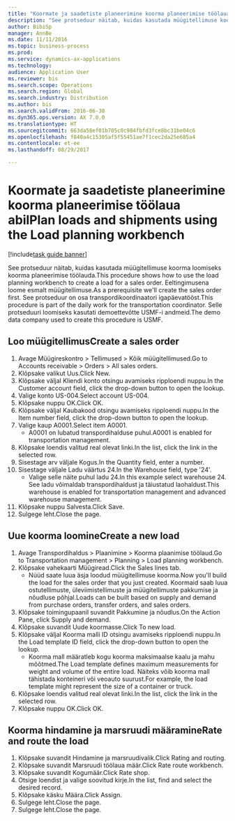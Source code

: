 ```yaml
--- 
title: "Koormate ja saadetiste planeerimine koorma planeerimise töölaua abil"
description: "See protseduur näitab, kuidas kasutada müügitellimuse koorma loomiseks koorma planeerimise töölauda."
author: BibiSp
manager: AnnBe
ms.date: 11/11/2016
ms.topic: business-process
ms.prod: 
ms.service: dynamics-ax-applications
ms.technology: 
audience: Application User
ms.reviewer: bis
ms.search.scope: Operations
ms.search.region: Global
ms.search.industry: Distribution
ms.author: bis
ms.search.validFrom: 2016-06-30
ms.dyn365.ops.version: AX 7.0.0
ms.translationtype: HT
ms.sourcegitcommit: 663da58ef01b705c0c984fbfd3fce8bc31be04c6
ms.openlocfilehash: f840a4c15305af5f55451ae7f1cec2da25e685a4
ms.contentlocale: et-ee
ms.lasthandoff: 08/29/2017

---
```

# <a name="plan-loads-and-shipments-using-the-load-planning-workbench"></a><span data-ttu-id="d33d1-103">Koormate ja saadetiste planeerimine koorma planeerimise töölaua abil</span><span class="sxs-lookup"><span data-stu-id="d33d1-103">Plan loads and shipments using the Load planning workbench</span></span>

[!include[task guide banner](../../includes/task-guide-banner.md)]

<span data-ttu-id="d33d1-104">See protseduur näitab, kuidas kasutada müügitellimuse koorma loomiseks koorma planeerimise töölauda.</span><span class="sxs-lookup"><span data-stu-id="d33d1-104">This procedure shows how to use the load planning workbench to create a load for a sales order.</span></span> <span data-ttu-id="d33d1-105">Eeltingimusena loome esmalt müügitellimuse.</span><span class="sxs-lookup"><span data-stu-id="d33d1-105">As a prerequisite we'll create the sales order first.</span></span> <span data-ttu-id="d33d1-106">See protseduur on osa transpordikoordinaatori igapäevatööst.</span><span class="sxs-lookup"><span data-stu-id="d33d1-106">This procedure is part of the daily work for the transportation coordinator.</span></span> <span data-ttu-id="d33d1-107">Selle protseduuri loomiseks kasutati demoettevõtte USMF-i andmeid.</span><span class="sxs-lookup"><span data-stu-id="d33d1-107">The demo data company used to create this procedure is USMF.</span></span>


## <a name="create-a-sales-order"></a><span data-ttu-id="d33d1-108">Loo müügitellimus</span><span class="sxs-lookup"><span data-stu-id="d33d1-108">Create a sales order</span></span>
1. <span data-ttu-id="d33d1-109">Avage Müügireskontro > Tellimused > Kõik müügitellimused.</span><span class="sxs-lookup"><span data-stu-id="d33d1-109">Go to Accounts receivable > Orders > All sales orders.</span></span>
2. <span data-ttu-id="d33d1-110">Klõpsake valikut Uus.</span><span class="sxs-lookup"><span data-stu-id="d33d1-110">Click New.</span></span>
3. <span data-ttu-id="d33d1-111">Klõpsake väljal Kliendi konto otsingu avamiseks ripploendi nuppu.</span><span class="sxs-lookup"><span data-stu-id="d33d1-111">In the Customer account field, click the drop-down button to open the lookup.</span></span>
4. <span data-ttu-id="d33d1-112">Valige konto US-004.</span><span class="sxs-lookup"><span data-stu-id="d33d1-112">Select account US-004.</span></span>
5. <span data-ttu-id="d33d1-113">Klõpsake nuppu OK.</span><span class="sxs-lookup"><span data-stu-id="d33d1-113">Click OK.</span></span>
6. <span data-ttu-id="d33d1-114">Klõpsake väljal Kaubakood otsingu avamiseks ripploendi nuppu.</span><span class="sxs-lookup"><span data-stu-id="d33d1-114">In the Item number field, click the drop-down button to open the lookup.</span></span>
7. <span data-ttu-id="d33d1-115">Valige kaup A0001.</span><span class="sxs-lookup"><span data-stu-id="d33d1-115">Select item A0001.</span></span>
    * <span data-ttu-id="d33d1-116">A0001 on lubatud transpordihalduse puhul.</span><span class="sxs-lookup"><span data-stu-id="d33d1-116">A0001 is enabled for transportation management.</span></span>  
8. <span data-ttu-id="d33d1-117">Klõpsake loendis valitud real olevat linki.</span><span class="sxs-lookup"><span data-stu-id="d33d1-117">In the list, click the link in the selected row.</span></span>
9. <span data-ttu-id="d33d1-118">Sisestage arv väljale Kogus.</span><span class="sxs-lookup"><span data-stu-id="d33d1-118">In the Quantity field, enter a number.</span></span>
10. <span data-ttu-id="d33d1-119">Sisestage väljale Ladu väärtus 24.</span><span class="sxs-lookup"><span data-stu-id="d33d1-119">In the Warehouse field, type '24'.</span></span>
    * <span data-ttu-id="d33d1-120">Valige selle näite puhul ladu 24.</span><span class="sxs-lookup"><span data-stu-id="d33d1-120">In this example select warehouse 24.</span></span> <span data-ttu-id="d33d1-121">See ladu võimaldab transpordihaldust ja täiustatud laohaldust.</span><span class="sxs-lookup"><span data-stu-id="d33d1-121">This warehouse is enabled for transportation management and advanced warehouse management.</span></span>  
11. <span data-ttu-id="d33d1-122">Klõpsake nuppu Salvesta.</span><span class="sxs-lookup"><span data-stu-id="d33d1-122">Click Save.</span></span>
12. <span data-ttu-id="d33d1-123">Sulgege leht.</span><span class="sxs-lookup"><span data-stu-id="d33d1-123">Close the page.</span></span>

## <a name="create-a-new-load"></a><span data-ttu-id="d33d1-124">Uue koorma loomine</span><span class="sxs-lookup"><span data-stu-id="d33d1-124">Create a new load</span></span>
1. <span data-ttu-id="d33d1-125">Avage Transpordihaldus > Plaanimine > Koorma plaanimise töölaud.</span><span class="sxs-lookup"><span data-stu-id="d33d1-125">Go to Transportation management > Planning > Load planning workbench.</span></span>
2. <span data-ttu-id="d33d1-126">Klõpsake vahekaarti Müügiread.</span><span class="sxs-lookup"><span data-stu-id="d33d1-126">Click the Sales lines tab.</span></span>
    * <span data-ttu-id="d33d1-127">Nüüd saate luua äsja loodud müügitellimuse koorma.</span><span class="sxs-lookup"><span data-stu-id="d33d1-127">Now you'll build the load for the sales order that you just created.</span></span> <span data-ttu-id="d33d1-128">Koormaid saab luua ostutellimuste, üleviimistellimuste ja müügitellimuste pakkumise ja nõudluse põhjal.</span><span class="sxs-lookup"><span data-stu-id="d33d1-128">Loads can be built based on supply and demand from purchase orders, transfer orders, and sales orders.</span></span>  
3. <span data-ttu-id="d33d1-129">Klõpsake toimingupaanil suvandit Pakkumine ja nõudlus.</span><span class="sxs-lookup"><span data-stu-id="d33d1-129">On the Action Pane, click Supply and demand.</span></span>
4. <span data-ttu-id="d33d1-130">Klõpsake suvandit Uude koormasse.</span><span class="sxs-lookup"><span data-stu-id="d33d1-130">Click To new load.</span></span>
5. <span data-ttu-id="d33d1-131">Klõpsake väljal Koorma malli ID otsingu avamiseks ripploendi nuppu.</span><span class="sxs-lookup"><span data-stu-id="d33d1-131">In the Load template ID field, click the drop-down button to open the lookup.</span></span>
    * <span data-ttu-id="d33d1-132">Koorma mall määratleb kogu koorma maksimaalse kaalu ja mahu mõõtmed.</span><span class="sxs-lookup"><span data-stu-id="d33d1-132">The Load template defines maximum measurements for weight and volume of the entire load.</span></span> <span data-ttu-id="d33d1-133">Näiteks võib koorma mall tähistada konteineri või veoauto suurust.</span><span class="sxs-lookup"><span data-stu-id="d33d1-133">For example, the load template might represent the size of a container or truck.</span></span>  
6. <span data-ttu-id="d33d1-134">Klõpsake loendis valitud real olevat linki.</span><span class="sxs-lookup"><span data-stu-id="d33d1-134">In the list, click the link in the selected row.</span></span>
7. <span data-ttu-id="d33d1-135">Klõpsake nuppu OK.</span><span class="sxs-lookup"><span data-stu-id="d33d1-135">Click OK.</span></span>

## <a name="rate-and-route-the-load"></a><span data-ttu-id="d33d1-136">Koorma hindamine ja marsruudi määramine</span><span class="sxs-lookup"><span data-stu-id="d33d1-136">Rate and route the load</span></span>
1. <span data-ttu-id="d33d1-137">Klõpsake suvandit Hindamine ja marsruudivalik.</span><span class="sxs-lookup"><span data-stu-id="d33d1-137">Click Rating and routing.</span></span>
2. <span data-ttu-id="d33d1-138">Klõpsake suvandit Marsruudi töölaua määr.</span><span class="sxs-lookup"><span data-stu-id="d33d1-138">Click Rate route workbench.</span></span>
3. <span data-ttu-id="d33d1-139">Klõpsake suvandit Kogumäär.</span><span class="sxs-lookup"><span data-stu-id="d33d1-139">Click Rate shop.</span></span>
4. <span data-ttu-id="d33d1-140">Otsige loendist ja valige soovitud kirje.</span><span class="sxs-lookup"><span data-stu-id="d33d1-140">In the list, find and select the desired record.</span></span>
5. <span data-ttu-id="d33d1-141">Klõpsake käsku Määra.</span><span class="sxs-lookup"><span data-stu-id="d33d1-141">Click Assign.</span></span>
6. <span data-ttu-id="d33d1-142">Sulgege leht.</span><span class="sxs-lookup"><span data-stu-id="d33d1-142">Close the page.</span></span>
7. <span data-ttu-id="d33d1-143">Sulgege leht.</span><span class="sxs-lookup"><span data-stu-id="d33d1-143">Close the page.</span></span>


